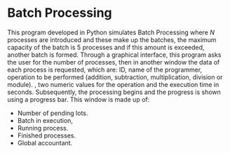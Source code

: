# Batch Processing

This program developed in Python simulates Batch Processing where _N_ processes are introduced and these make up the batches, the maximum capacity of the batch is 5 processes and if this amount is exceeded, another batch is formed. 
Through a graphical interface, this program asks the user for the number of processes, then in another window the data of each process is requested, which are: ID, name of the programmer, operation to be performed (addition, subtraction, multiplication, division or module). , two numeric values ​​for the operation and the execution time in seconds. Subsequently, the processing begins and the progress is shown using a progress bar. This window is made up of: 
- Number of pending lots.
- Batch in execution,
- Running process.
- Finished processes.
- Global accountant.

